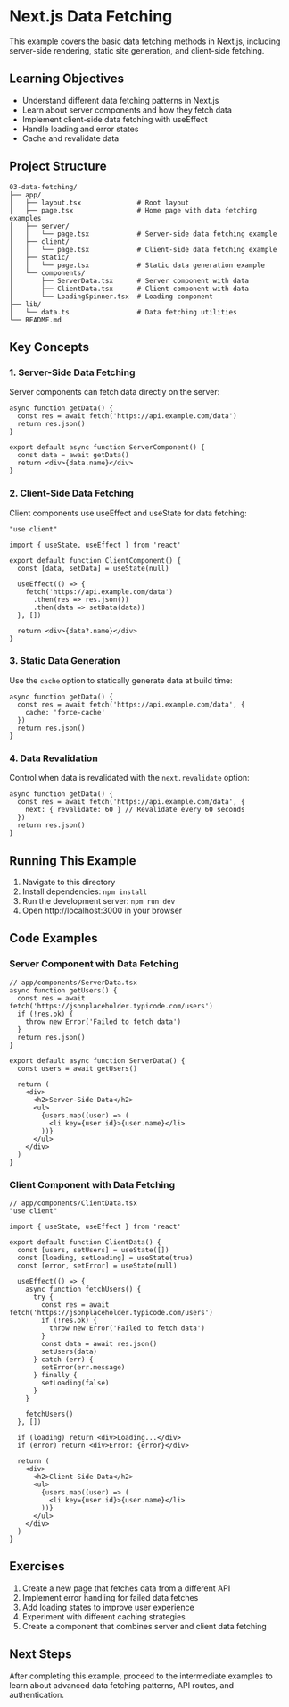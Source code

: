 # Next.js Data Fetching

This example covers the basic data fetching methods in Next.js, including server-side rendering, static site generation, and client-side fetching.

## Learning Objectives

- Understand different data fetching patterns in Next.js
- Learn about server components and how they fetch data
- Implement client-side data fetching with useEffect
- Handle loading and error states
- Cache and revalidate data

## Project Structure

```
03-data-fetching/
├── app/
│   ├── layout.tsx              # Root layout
│   ├── page.tsx                # Home page with data fetching examples
│   ├── server/
│   │   └── page.tsx            # Server-side data fetching example
│   ├── client/
│   │   └── page.tsx            # Client-side data fetching example
│   ├── static/
│   │   └── page.tsx            # Static data generation example
│   └── components/
│       ├── ServerData.tsx      # Server component with data
│       ├── ClientData.tsx      # Client component with data
│       └── LoadingSpinner.tsx  # Loading component
├── lib/
│   └── data.ts                 # Data fetching utilities
└── README.md
```

## Key Concepts

### 1. Server-Side Data Fetching

Server components can fetch data directly on the server:

```tsx
async function getData() {
  const res = await fetch('https://api.example.com/data')
  return res.json()
}

export default async function ServerComponent() {
  const data = await getData()
  return <div>{data.name}</div>
}
```

### 2. Client-Side Data Fetching

Client components use useEffect and useState for data fetching:

```tsx
"use client"

import { useState, useEffect } from 'react'

export default function ClientComponent() {
  const [data, setData] = useState(null)
  
  useEffect(() => {
    fetch('https://api.example.com/data')
      .then(res => res.json())
      .then(data => setData(data))
  }, [])
  
  return <div>{data?.name}</div>
}
```

### 3. Static Data Generation

Use the `cache` option to statically generate data at build time:

```tsx
async function getData() {
  const res = await fetch('https://api.example.com/data', {
    cache: 'force-cache'
  })
  return res.json()
}
```

### 4. Data Revalidation

Control when data is revalidated with the `next.revalidate` option:

```tsx
async function getData() {
  const res = await fetch('https://api.example.com/data', {
    next: { revalidate: 60 } // Revalidate every 60 seconds
  })
  return res.json()
}
```

## Running This Example

1. Navigate to this directory
2. Install dependencies: `npm install`
3. Run the development server: `npm run dev`
4. Open http://localhost:3000 in your browser

## Code Examples

### Server Component with Data Fetching

```tsx
// app/components/ServerData.tsx
async function getUsers() {
  const res = await fetch('https://jsonplaceholder.typicode.com/users')
  if (!res.ok) {
    throw new Error('Failed to fetch data')
  }
  return res.json()
}

export default async function ServerData() {
  const users = await getUsers()
  
  return (
    <div>
      <h2>Server-Side Data</h2>
      <ul>
        {users.map((user) => (
          <li key={user.id}>{user.name}</li>
        ))}
      </ul>
    </div>
  )
}
```

### Client Component with Data Fetching

```tsx
// app/components/ClientData.tsx
"use client"

import { useState, useEffect } from 'react'

export default function ClientData() {
  const [users, setUsers] = useState([])
  const [loading, setLoading] = useState(true)
  const [error, setError] = useState(null)
  
  useEffect(() => {
    async function fetchUsers() {
      try {
        const res = await fetch('https://jsonplaceholder.typicode.com/users')
        if (!res.ok) {
          throw new Error('Failed to fetch data')
        }
        const data = await res.json()
        setUsers(data)
      } catch (err) {
        setError(err.message)
      } finally {
        setLoading(false)
      }
    }
    
    fetchUsers()
  }, [])
  
  if (loading) return <div>Loading...</div>
  if (error) return <div>Error: {error}</div>
  
  return (
    <div>
      <h2>Client-Side Data</h2>
      <ul>
        {users.map((user) => (
          <li key={user.id}>{user.name}</li>
        ))}
      </ul>
    </div>
  )
}
```

## Exercises

1. Create a new page that fetches data from a different API
2. Implement error handling for failed data fetches
3. Add loading states to improve user experience
4. Experiment with different caching strategies
5. Create a component that combines server and client data fetching

## Next Steps

After completing this example, proceed to the intermediate examples to learn about advanced data fetching patterns, API routes, and authentication.